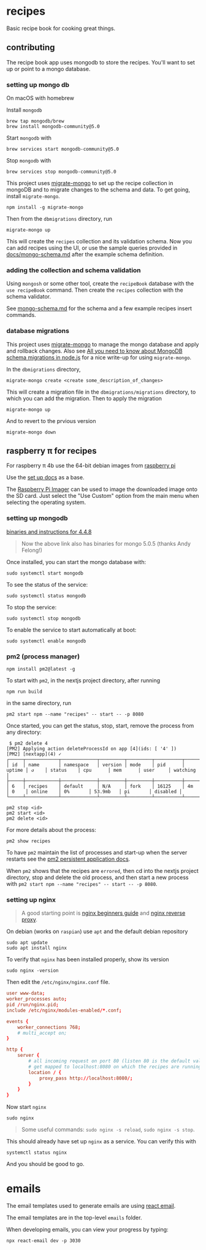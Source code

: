 # recipes

Basic recipe book for cooking great things.

## contributing

The recipe book app uses mongodb to store the recipes. You'll want to set up or point to a mongo database.

### setting up mongo db

On macOS with homebrew

Install `mongodb`
```shell
brew tap mongodb/brew
brew install mongodb-community@5.0
```

Start `mongodb` with
```shell
brew services start mongodb-community@5.0
```

Stop `mongodb` with
```shell
brew services stop mongodb-community@5.0
```

This project uses [migrate-mongo](https://www.npmjs.com/package/migrate-mongo) to set up the recipe collection in mongoDB and to migrate changes to the schema and data. To get going, install `migrate-mongo`.

```shell
npm install -g migrate-mongo
```

Then from the `dbmigrations` directory, run
```shell
migrate-mongo up
```

This will create the `recipes` collection and its validation schema. Now you can add recipes using the UI, or use the sample queries provided in [docs/mongo-schema.md](./docs/mongo-schema.md) after the example schema definition.

### adding the collection and schema validation
Using `mongosh` or some other tool, create the `recipeBook` database with the `use recipeBook` command. Then create the `recipes` collection with the schema validator.

See [mongo-schema.md](./docs/mongo-schema.md) for the schema and a few example recipes insert commands.

### database migrations

This project uses [migrate-mongo](https://www.npmjs.com/package/migrate-mongo) to manage the mongo database and apply and rollback changes. Also see [All you need to know about MongoDB schema migrations in node.js](https://softwareontheroad.com/database-migration-node-mongo/#migration-tool-init) for a nice write-up for using `migrate-mongo`.

In the `dbmigrations` directory,

```shell
migrate-mongo create <create some_description_of_changes>
```

This will create a migration file in the `dbmigrations/migrations` directory, to which you can add the migration. Then to apply the migration

```shell
migrate-mongo up
```

And to revert to the prvious version

```shell
migrate-mongo down
```


## raspberry π for recipes

For raspberry π 4b use the 64-bit debian images from [raspberry pi](https://downloads.raspberrypi.org/raspios_arm64/images)

Use the [set up docs](https://www.raspberrypi.com/documentation/computers/getting-started.html) as a base.

The [Raspberry Pi Imager](https://www.raspberrypi.com/software) can be used to image the downloaded image onto the SD card. Just select the "Use Custom" option from the main menu when selecting the operating system.

### setting up mongodb

[binaries and instructions for 4.4.8](https://andyfelong.com/2021/08/mongodb-4-4-under-raspberry-pi-os-64-bit-raspbian64/#more-1797)

> Now the above link also has binaries for mongo 5.0.5 (thanks Andy Felong!)

Once installed, you can start the mongo database with:

```shell
sudo systemctl start mongodb
```

To see the status of the service:
```shell
sudo systemctl status mongodb
```

To stop the service:
```shell
sudo systemctl stop mongodb
```

To enable the service to start automatically at boot:
```shell
sudo systemctl enable mongodb
```

### pm2 (process manager)

```shell
npm install pm2@latest -g
```

To start with `pm2`, in the nextjs project directory, after running

```shell
npm run build
```

in the same directory, run

```shell
pm2 start npm --name "recipes" -- start -- -p 8080
```

Once started,  you can get the status, stop, start, remove the process from any directory:

```shell
 $ pm2 delete 4
[PM2] Applying action deleteProcessId on app [4](ids: [ '4' ])
[PM2] [nextapp](4) ✓
┌─────┬────────────┬─────────────┬─────────┬─────────┬──────────┬────────┬──────┬───────────┬──────────┬──────────┬──────────┬──────────┐
│ id  │ name       │ namespace   │ version │ mode    │ pid      │ uptime │ ↺    │ status    │ cpu      │ mem      │ user     │ watching │
├─────┼────────────┼─────────────┼─────────┼─────────┼──────────┼────────┼──────┼───────────┼──────────┼──────────┼──────────┼──────────┤
│ 6   │ recipes    │ default     │ N/A     │ fork    │ 16125    │ 4m     │ 0    │ online    │ 0%       │ 53.9mb   │ pi       │ disabled │
└─────┴────────────┴─────────────┴─────────┴─────────┴──────────┴────────┴──────┴───────────┴──────────┴──────────┴──────────┴──────────┘
```

```shell
pm2 stop <id>
pm2 start <id>
pm2 delete <id>
```

For more details about the process:

```shell
pm2 show recipes
```

To have `pm2` maintain the list of processes and start-up when the server restarts see the [pm2 persistent application docs](https://pm2.keymetrics.io/docs/usage/startup/).

When `pm2` shows that the recipes are `errored`, then cd into the nextjs project directory, stop and delete the old process, and then start a new process with `pm2 start npm --name "recipes" -- start -- -p 8080`.

### setting up nginx

> A good starting point is [nginx beginners guide](https://nginx.org/en/docs/beginners_guide.html) and [nginx reverse proxy](https://docs.nginx.com/nginx/admin-guide/web-server/reverse-proxy/).

On debian (works on `raspian`) use `apt` and the default debian repository

```shell
sudo apt update
sudo apt install nginx
```

To verify that `nginx` has been installed properly, show its version

```shell
sudo nginx -version
```

Then edit the `/etc/nginx/nginx.conf` file.

```conf
user www-data;
worker_processes auto;
pid /run/nginx.pid;
include /etc/nginx/modules-enabled/*.conf;

events {
    worker_connections 768;
    # multi_accept on;
}

http {
    server {
        # all incoming request on port 80 (listen 80 is the default value and is omitted here)
        # get mapped to localhost:8080 on which the recipes are running
        location / {
            proxy_pass http://localhost:8080/;
        }
    }
}
```

Now start `nginx`

```shell
sudo nginx
```

> Some useful commands: `sudo nginx -s reload`, `sudo nginx -s stop`.

This should already have set up `nginx` as a service. You can verify this with

```shell
systemctl status nginx
```

And you should be good to go.

# emails

The email templates used to generate emails are using [react email](https://react.email/docs/introduction).

The email templates are in the top-level `emails` folder. 

When developing emails, you can view your progress by typing: 

```shell
npx react-email dev -p 3030
```
